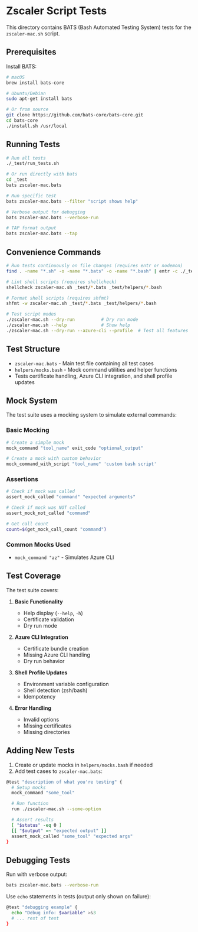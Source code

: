 # Zscaler Script Tests

This directory contains BATS (Bash Automated Testing System) tests for the `zscaler-mac.sh` script.

## Prerequisites

Install BATS:

```bash
# macOS
brew install bats-core

# Ubuntu/Debian
sudo apt-get install bats

# Or from source
git clone https://github.com/bats-core/bats-core.git
cd bats-core
./install.sh /usr/local
```

## Running Tests

```bash
# Run all tests
./_test/run_tests.sh

# Or run directly with bats
cd _test
bats zscaler-mac.bats

# Run specific test
bats zscaler-mac.bats --filter "script shows help"

# Verbose output for debugging
bats zscaler-mac.bats --verbose-run

# TAP format output
bats zscaler-mac.bats --tap
```

## Convenience Commands

```bash
# Run tests continuously on file changes (requires entr or nodemon)
find . -name "*.sh" -o -name "*.bats" -o -name "*.bash" | entr -c ./_test/run_tests.sh

# Lint shell scripts (requires shellcheck)
shellcheck zscaler-mac.sh _test/*.bats _test/helpers/*.bash

# Format shell scripts (requires shfmt)
shfmt -w zscaler-mac.sh _test/*.bats _test/helpers/*.bash

# Test script modes
./zscaler-mac.sh --dry-run          # Dry run mode
./zscaler-mac.sh --help             # Show help
./zscaler-mac.sh --dry-run --azure-cli --profile  # Test all features
```

## Test Structure

- `zscaler-mac.bats` - Main test file containing all test cases
- `helpers/mocks.bash` - Mock command utilities and helper functions
- Tests certificate handling, Azure CLI integration, and shell profile updates

## Mock System

The test suite uses a mocking system to simulate external commands:

### Basic Mocking

```bash
# Create a simple mock
mock_command "tool_name" exit_code "optional_output"

# Create a mock with custom behavior
mock_command_with_script "tool_name" 'custom bash script'
```

### Assertions

```bash
# Check if mock was called
assert_mock_called "command" "expected arguments"

# Check if mock was NOT called
assert_mock_not_called "command"

# Get call count
count=$(get_mock_call_count "command")
```

### Common Mocks Used

- `mock_command "az"` - Simulates Azure CLI

## Test Coverage

The test suite covers:

1. **Basic Functionality**
   - Help display (`--help`, `-h`)
   - Certificate validation
   - Dry run mode

2. **Azure CLI Integration**
   - Certificate bundle creation
   - Missing Azure CLI handling
   - Dry run behavior

3. **Shell Profile Updates**
   - Environment variable configuration
   - Shell detection (zsh/bash)
   - Idempotency

4. **Error Handling**
   - Invalid options
   - Missing certificates
   - Missing directories

## Adding New Tests

1. Create or update mocks in `helpers/mocks.bash` if needed
2. Add test cases to `zscaler-mac.bats`:

```bash
@test "description of what you're testing" {
  # Setup mocks
  mock_command "some_tool"

  # Run function
  run ./zscaler-mac.sh --some-option

  # Assert results
  [ "$status" -eq 0 ]
  [[ "$output" =~ "expected output" ]]
  assert_mock_called "some_tool" "expected args"
}
```

## Debugging Tests

Run with verbose output:

```bash
bats zscaler-mac.bats --verbose-run
```

Use `echo` statements in tests (output only shown on failure):

```bash
@test "debugging example" {
  echo "Debug info: $variable" >&3
  # ... rest of test
}
```
